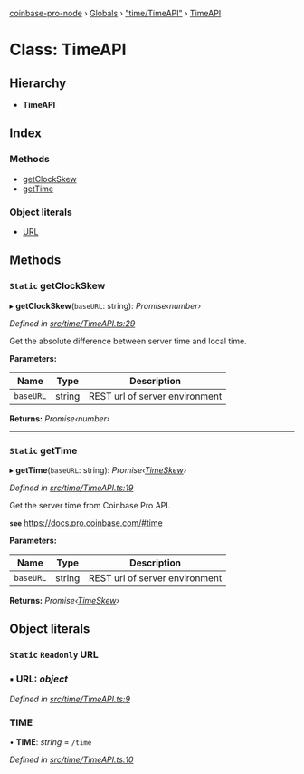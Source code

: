 [coinbase-pro-node](../README.md) › [Globals](../globals.md) › ["time/TimeAPI"](../modules/_time_timeapi_.md) › [TimeAPI](_time_timeapi_.timeapi.md)

# Class: TimeAPI

## Hierarchy

- **TimeAPI**

## Index

### Methods

- [getClockSkew](_time_timeapi_.timeapi.md#static-getclockskew)
- [getTime](_time_timeapi_.timeapi.md#static-gettime)

### Object literals

- [URL](_time_timeapi_.timeapi.md#static-readonly-url)

## Methods

### `Static` getClockSkew

▸ **getClockSkew**(`baseURL`: string): _Promise‹number›_

_Defined in [src/time/TimeAPI.ts:29](https://github.com/bennyn/coinbase-pro-node/blob/7d89521/src/time/TimeAPI.ts#L29)_

Get the absolute difference between server time and local time.

**Parameters:**

| Name      | Type   | Description                    |
| --------- | ------ | ------------------------------ |
| `baseURL` | string | REST url of server environment |

**Returns:** _Promise‹number›_

---

### `Static` getTime

▸ **getTime**(`baseURL`: string): _Promise‹[TimeSkew](../interfaces/_time_timeapi_.timeskew.md)›_

_Defined in [src/time/TimeAPI.ts:19](https://github.com/bennyn/coinbase-pro-node/blob/7d89521/src/time/TimeAPI.ts#L19)_

Get the server time from Coinbase Pro API.

**`see`** https://docs.pro.coinbase.com/#time

**Parameters:**

| Name      | Type   | Description                    |
| --------- | ------ | ------------------------------ |
| `baseURL` | string | REST url of server environment |

**Returns:** _Promise‹[TimeSkew](../interfaces/_time_timeapi_.timeskew.md)›_

## Object literals

### `Static` `Readonly` URL

### ▪ **URL**: _object_

_Defined in [src/time/TimeAPI.ts:9](https://github.com/bennyn/coinbase-pro-node/blob/7d89521/src/time/TimeAPI.ts#L9)_

### TIME

• **TIME**: _string_ = `/time`

_Defined in [src/time/TimeAPI.ts:10](https://github.com/bennyn/coinbase-pro-node/blob/7d89521/src/time/TimeAPI.ts#L10)_

